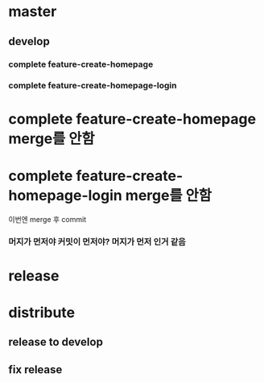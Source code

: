 # master
## develop
### complete feature-create-homepage
### complete feature-create-homepage-login

# complete feature-create-homepage merge를 안함
# complete feature-create-homepage-login merge를 안함


이번엔 merge 후 commit

### 머지가 먼저야 커밋이 먼저야? 머지가 먼저 인거 같음

# release
# distribute

## release to develop
## fix release

